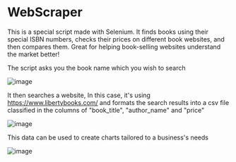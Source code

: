 # WebScraper
This is a special script made with Selenium. It finds books using their special ISBN numbers, checks their prices on different book websites, and then compares them. Great for helping book-selling websites understand the market better!

The script asks you the book name which you wish to search 

![image](https://github.com/row-huh/WebScraper/assets/74301640/2fb1bef0-026c-43b3-bb7b-a7e261104deb)


It then searches a website, In this case, it's using https://www.libertybooks.com/
and formats the search results into a csv file classified in the columns of "book_title", "author_name" and "price"


![image](https://github.com/row-huh/WebScraper/assets/74301640/0cbdf456-55f4-46c8-a8b7-fa532f1f8b39)


This data can be used to create charts tailored to a business's needs


![image](https://github.com/row-huh/WebScraper/assets/74301640/7be6c0db-2bac-4391-97c4-4815cb858dca)

